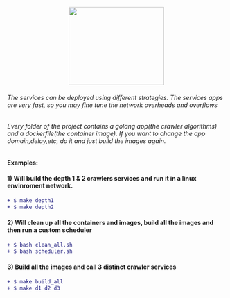 <p align="center">
  <img width="220" height="180" src="http://pliutau.com/godocker.png">
</p>

###### The services can be deployed using different strategies. The services apps are very fast, so you may fine tune the network overheads and overflows
###### Every folder of the project contains a golang app(the crawler algorithms) and a dockerfile(the container image). If you want to change the app domain,delay,etc, do it and just build the images again.

#### Examples:
#### 1) Will build the depth 1 & 2 crawlers services and run it in a linux envinroment network. 
```diff
+ $ make depth1
+ $ make depth2
 ```
#### 2) Will clean up all the containers and images, build all the images and then run a custom scheduler
```diff
+ $ bash clean_all.sh
+ $ bash scheduler.sh
 ```
#### 3) Build all the images and call 3 distinct crawler services 
```diff
+ $ make build_all
+ $ make d1 d2 d3
```
